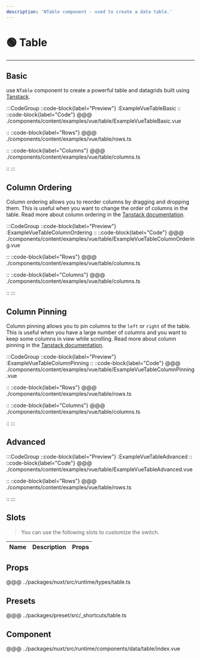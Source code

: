 ```yaml
---
description: 'NTable component - used to create a data table.'
---
```


# 🟢 Table

---

## Basic

use `NTable` component to create a powerful table and datagrids built using [Tanstack]([https://tanstack.com/table/latest/docs/framework/vue/guide/table-state]).

:::CodeGroup
::code-block{label="Preview"}
  :ExampleVueTableBasic
::
::code-block{label="Code"}
@@@ ./components/content/examples/vue/table/ExampleVueTableBasic.vue
    
::
::code-block{label="Rows"}
@@@ ./components/content/examples/vue/table/rows.ts

::
::code-block{label="Columns"}
@@@ ./components/content/examples/vue/table/columns.ts

::
:::

## Column Ordering

Column ordering allows you to reorder columns by dragging and dropping them. This is useful when you want to change the order of columns in the table. Read more about column ordering in the [Tanstack documentation](https://tanstack.com/table/latest/docs/guide/column-ordering).

:::CodeGroup
::code-block{label="Preview"}
  :ExampleVueTableColumnOrdering
::
::code-block{label="Code"}
@@@ ./components/content/examples/vue/table/ExampleVueTableColumnOrdering.vue
    
::
::code-block{label="Rows"}
@@@ ./components/content/examples/vue/table/columns.ts

::
::code-block{label="Columns"}
@@@ ./components/content/examples/vue/table/columns.ts

::
:::

## Column Pinning

Column pinning allows you to pin columns to the `left` or `right` of the table. This is useful when you have a large number of columns and you want to keep some columns in view while scrolling. Read more about column pinning in the [Tanstack documentation](https://tanstack.com/table/latest/docs/guide/column-pinning).

:::CodeGroup
::code-block{label="Preview"}
  :ExampleVueTableColumnPinning
::
::code-block{label="Code"}
@@@ ./components/content/examples/vue/table/ExampleVueTableColumnPinning.vue
    
::
::code-block{label="Rows"}
@@@ ./components/content/examples/vue/table/rows.ts

::
::code-block{label="Columns"}
@@@ ./components/content/examples/vue/table/columns.ts

::
:::

## Advanced

:::CodeGroup
::code-block{label="Preview"}
  :ExampleVueTableAdvanced
::
::code-block{label="Code"}
@@@ ./components/content/examples/vue/table/ExampleVueTableAdvanced.vue

::
::code-block{label="Rows"}
@@@ ./components/content/examples/vue/table/rows.ts

::
:::

## Slots

> You can use the following slots to customize the switch.

| Name | Description | Props |
| ---- | ----------- | ----- |

## Props
@@@ ../packages/nuxt/src/runtime/types/table.ts

## Presets
@@@ ../packages/preset/src/_shortcuts/table.ts

## Component
@@@ ../packages/nuxt/src/runtime/components/data/table/index.vue
